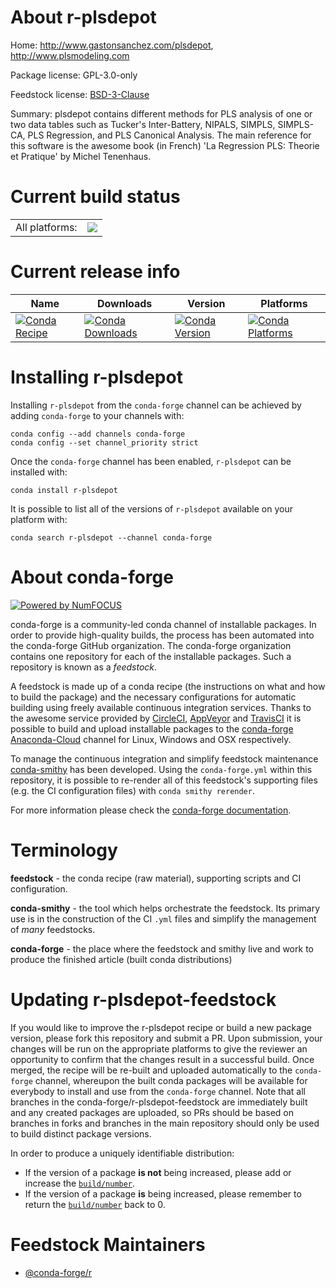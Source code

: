 About r-plsdepot
================

Home: http://www.gastonsanchez.com/plsdepot, http://www.plsmodeling.com

Package license: GPL-3.0-only

Feedstock license: [BSD-3-Clause](https://github.com/conda-forge/r-plsdepot-feedstock/blob/master/LICENSE.txt)

Summary: plsdepot contains different methods for PLS analysis of one or two data tables such as Tucker's Inter-Battery, NIPALS, SIMPLS, SIMPLS-CA, PLS Regression, and PLS Canonical Analysis. The main reference for this software is the awesome book (in French) 'La Regression PLS: Theorie et Pratique' by Michel Tenenhaus.

Current build status
====================


<table><tr><td>All platforms:</td>
    <td>
      <a href="https://dev.azure.com/conda-forge/feedstock-builds/_build/latest?definitionId=14517&branchName=master">
        <img src="https://dev.azure.com/conda-forge/feedstock-builds/_apis/build/status/r-plsdepot-feedstock?branchName=master">
      </a>
    </td>
  </tr>
</table>

Current release info
====================

| Name | Downloads | Version | Platforms |
| --- | --- | --- | --- |
| [![Conda Recipe](https://img.shields.io/badge/recipe-r--plsdepot-green.svg)](https://anaconda.org/conda-forge/r-plsdepot) | [![Conda Downloads](https://img.shields.io/conda/dn/conda-forge/r-plsdepot.svg)](https://anaconda.org/conda-forge/r-plsdepot) | [![Conda Version](https://img.shields.io/conda/vn/conda-forge/r-plsdepot.svg)](https://anaconda.org/conda-forge/r-plsdepot) | [![Conda Platforms](https://img.shields.io/conda/pn/conda-forge/r-plsdepot.svg)](https://anaconda.org/conda-forge/r-plsdepot) |

Installing r-plsdepot
=====================

Installing `r-plsdepot` from the `conda-forge` channel can be achieved by adding `conda-forge` to your channels with:

```
conda config --add channels conda-forge
conda config --set channel_priority strict
```

Once the `conda-forge` channel has been enabled, `r-plsdepot` can be installed with:

```
conda install r-plsdepot
```

It is possible to list all of the versions of `r-plsdepot` available on your platform with:

```
conda search r-plsdepot --channel conda-forge
```


About conda-forge
=================

[![Powered by
NumFOCUS](https://img.shields.io/badge/powered%20by-NumFOCUS-orange.svg?style=flat&colorA=E1523D&colorB=007D8A)](https://numfocus.org)

conda-forge is a community-led conda channel of installable packages.
In order to provide high-quality builds, the process has been automated into the
conda-forge GitHub organization. The conda-forge organization contains one repository
for each of the installable packages. Such a repository is known as a *feedstock*.

A feedstock is made up of a conda recipe (the instructions on what and how to build
the package) and the necessary configurations for automatic building using freely
available continuous integration services. Thanks to the awesome service provided by
[CircleCI](https://circleci.com/), [AppVeyor](https://www.appveyor.com/)
and [TravisCI](https://travis-ci.com/) it is possible to build and upload installable
packages to the [conda-forge](https://anaconda.org/conda-forge)
[Anaconda-Cloud](https://anaconda.org/) channel for Linux, Windows and OSX respectively.

To manage the continuous integration and simplify feedstock maintenance
[conda-smithy](https://github.com/conda-forge/conda-smithy) has been developed.
Using the ``conda-forge.yml`` within this repository, it is possible to re-render all of
this feedstock's supporting files (e.g. the CI configuration files) with ``conda smithy rerender``.

For more information please check the [conda-forge documentation](https://conda-forge.org/docs/).

Terminology
===========

**feedstock** - the conda recipe (raw material), supporting scripts and CI configuration.

**conda-smithy** - the tool which helps orchestrate the feedstock.
                   Its primary use is in the construction of the CI ``.yml`` files
                   and simplify the management of *many* feedstocks.

**conda-forge** - the place where the feedstock and smithy live and work to
                  produce the finished article (built conda distributions)


Updating r-plsdepot-feedstock
=============================

If you would like to improve the r-plsdepot recipe or build a new
package version, please fork this repository and submit a PR. Upon submission,
your changes will be run on the appropriate platforms to give the reviewer an
opportunity to confirm that the changes result in a successful build. Once
merged, the recipe will be re-built and uploaded automatically to the
`conda-forge` channel, whereupon the built conda packages will be available for
everybody to install and use from the `conda-forge` channel.
Note that all branches in the conda-forge/r-plsdepot-feedstock are
immediately built and any created packages are uploaded, so PRs should be based
on branches in forks and branches in the main repository should only be used to
build distinct package versions.

In order to produce a uniquely identifiable distribution:
 * If the version of a package **is not** being increased, please add or increase
   the [``build/number``](https://docs.conda.io/projects/conda-build/en/latest/resources/define-metadata.html#build-number-and-string).
 * If the version of a package **is** being increased, please remember to return
   the [``build/number``](https://docs.conda.io/projects/conda-build/en/latest/resources/define-metadata.html#build-number-and-string)
   back to 0.

Feedstock Maintainers
=====================

* [@conda-forge/r](https://github.com/conda-forge/r/)

